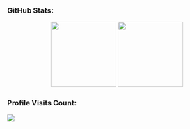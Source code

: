 <h3>GitHub Stats:</h3>
<div align="center" style="diplay: flex;">
  <img src="https://github-readme-stats.vercel.app/api?username=VictorGalkevich&show_icons=true&theme=radical" style="height: 150px;">
  <img src="https://github-readme-stats.vercel.app/api/top-langs/?username=VictorGalkevich&layout=compact&theme=radical" style="height: 150px;">
</div>

<h3>Profile Visits Count:</h3>
<div>
  <img src="https://profile-counter.glitch.me/VictorGalkevich/count.svg">
</div>
